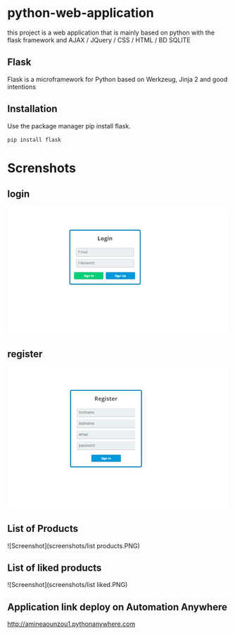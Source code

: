 # python-web-application

this project is a web application that is mainly based on python with the flask framework and AJAX / JQuery / CSS / HTML / BD SQLITE

## Flask

Flask is a microframework for Python based on Werkzeug, Jinja 2 and good intentions

## Installation

Use the package manager pip install flask.

```bash
pip install flask
```
# Screnshots
## login

![Screenshot](screenshots/login.PNG)

## register

![Screenshot](screenshots/registre.PNG)

## List of Products

![Screenshot](screenshots/list products.PNG)

## List of liked products

![Screenshot](screenshots/list liked.PNG)

## Application link deploy on Automation Anywhere

http://amineaounzou1.pythonanywhere.com
